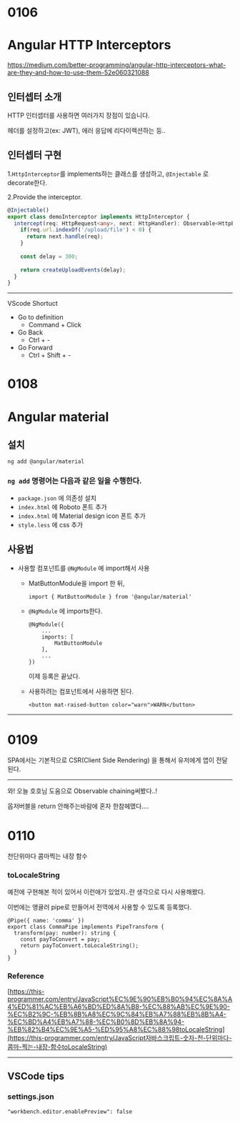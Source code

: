 # 0106

# Angular HTTP Interceptors

https://medium.com/better-programming/angular-http-interceptors-what-are-they-and-how-to-use-them-52e060321088

## 인터셉터 소개

HTTP 인터셉터를 사용하면 여러가지 장점이 있습니다.

헤더를 설정하고(ex: JWT), 에러 응답에 리다이렉션하는 등..



## 인터셉터 구현

1.`HttpInterceptor`를 implements하는 클래스를 생성하고, `@Injectable` 로 decorate한다.

2.Provide the interceptor.



```typescript
@Injectable()
export class demoInterceptor implements HttpInterceptor {
  intercept(req: HttpRequest<any>, next: HttpHandler): Observable<HttpEvent<any>> {
    if(req.url.indexOf('/upload/file') < 0) {
      return next.handle(req);
    }
    
    const delay = 300;
    
    return createUploadEvents(delay);
  }
}
```



---

VScode Shortuct

- Go to definition
  - Command + Click
- Go Back
  - Ctrl + -
- Go Forward
  - Ctrl + Shift + -



# 0108

# Angular material



## 설치

```
ng add @angular/material
```



### `ng add` 명령어는 다음과 같은 일을 수행한다.

- `package.json` 에 의존성 설치
- `index.html` 에 Roboto 폰트 추가
- `index.html` 에 Material design icon 폰트 추가
- `style.less` 에 css 추가



## 사용법

- 사용할 컴포넌트를 `@NgModule` 에 import해서 사용

  - MatButtonModule을 import 한 뒤,

    ```
    import { MatButtonModule } from '@angular/material'
    ```

    

  - `@NgModule` 에 imports한다.

    ```
    @NgModule({
    	...
    	imports: [
    		MatButtonModule
    	],
    	...
    })
    ```


    이제 등록은 끝났다.

  - 사용하려는 컴포넌트에서 사용하면 된다.

    ```
    <button mat-raised-button color="warn">WARN</button>
    ```



---

# 0109

SPA에서는 기본적으로 CSR(Client Side Rendering) 을 통해서 유저에게 앱이 전달된다.

---

와! 오늘 호호님 도움으로 Observable chaining써봤다..!

옵저버블을 return 안해주는바람에 혼자 한참헤맸다....



# 0110

천단위마다 콤마찍는 내장 함수

### toLocaleString

예전에 구현해본 적이 있어서 이런애가 있었지..란 생각으로 다시 사용해봤다.

이번에는 앵귤러 pipe로 만들어서 전역에서 사용할 수 있도록 등록했다.

```
@Pipe({ name: 'comma' })
export class CommaPipe implements PipeTransform {
  transform(pay: number): string {
    const payToConvert = pay;
    return payToConvert.toLocaleString();
  }
}
```



### Reference

[https://this-programmer.com/entry/JavaScript%EC%9E%90%EB%B0%94%EC%8A%A4%ED%81%AC%EB%A6%BD%ED%8A%B8-%EC%88%AB%EC%9E%90-%EC%B2%9C-%EB%8B%A8%EC%9C%84%EB%A7%88%EB%8B%A4-%EC%BD%A4%EB%A7%88-%EC%B0%8D%EB%8A%94-%EB%82%B4%EC%9E%A5-%ED%95%A8%EC%88%98toLocaleString](https://this-programmer.com/entry/JavaScript자바스크립트-숫자-천-단위마다-콤마-찍는-내장-함수toLocaleString)



---

## VSCode tips

### settings.json

```
"workbench.editor.enablePreview": false
```

